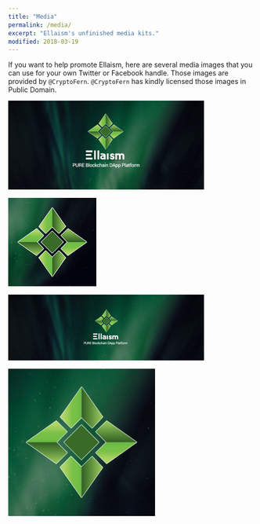 ```yaml
---
title: "Media"
permalink: /media/
excerpt: "Ellaism's unfinished media kits."
modified: 2018-03-19
---
```


If you want to help promote Ellaism, here are several media images that you can use for your own Twitter or Facebook handle. Those images are provided by `@CryptoFern`. `@CryptoFern` has kindly licensed those images in Public Domain.

![Facebook Cover](/images/media/cryptofern/fb-cover.png)

![Facebook Icon](/images/media/cryptofern/fb-icon.png)

![Twitter Cover](/images/media/cryptofern/twitter-cover.png)

![Twitter Icon](/images/media/cryptofern/twitter-icon.png)
